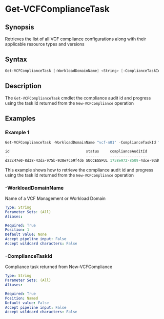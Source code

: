 # Get-VCFComplianceTask

## Synopsis

Retrieves the list of all VCF compliance configurations along with their applicable resource types and versions

## Syntax

```powershell
Get-VCFComplianceTask [-WorkloadDomainName] <String> [-ComplianceTaskId] <String> [<CommonParameters>]
```

## Description

The `Get-VCFComplianceTask` cmdlet the compliance audit id and progress using the task Id returned from the `New-VCFCompliance` operation

## Examples

### Example 1

```powershell
Get-VCFComplianceTask -WorkloadDomainName "vcf-m01" -ComplianceTaskId "d22c47e0-8d38-43da-975b-938e7c59f4d6"

id                                   status     complianceAuditId
--                                   ------     -----------------
d22c47e0-8d38-43da-975b-938e7c59f4d6 SUCCESSFUL 1758e972-8509-4dce-93d9-a303d7c35a41
```

This example shows how to retrieve the compliance audit id and progress using the task Id returned from the `New-VCFCompliance` operation

### -WorkloadDomainName

 Name of a VCF Management or Workload Domain

```yaml
Type: String
Parameter Sets: (All)
Aliases:

Required: True
Position: 1
Default value: None
Accept pipeline input: False
Accept wildcard characters: False
```

### -ComplianceTaskId

Compliance task returned from New-VCFCompliance

```yaml
Type: String
Parameter Sets: (All)
Aliases:

Required: True
Position: Named
Default value: False
Accept pipeline input: False
Accept wildcard characters: False
```